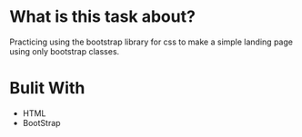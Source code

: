 # What is this task about?

Practicing using the bootstrap library for css to make a simple landing page using only bootstrap classes.

# Bulit With

- HTML
- BootStrap
